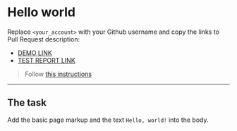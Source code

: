 # Hello world
Replace `<your_account>` with your Github username and copy the links to Pull Request description:
- [DEMO LINK](https://rusneday.github.io/layout_hello-world/)
- [TEST REPORT LINK](https://rusneday.github.io/layout_hello-world/report/html_report/)

> Follow [this instructions](https://mate-academy.github.io/layout_task-guideline/#how-to-solve-the-layout-tasks-on-github)
___

## The task
Add the basic page markup and the text `Hello, world!` into the body.
